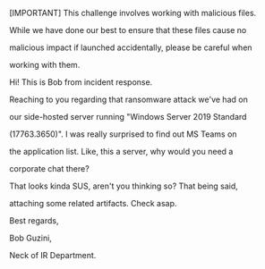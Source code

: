 [IMPORTANT] This challenge involves working with malicious files.

 While we have done our best to ensure that these files cause no

 malicious impact if launched accidentally, please be careful when

 working with them.

 Hi! This is Bob from incident response.

 Reaching to you regarding that ransomware attack we've had on

 our side-hosted server running "Windows Server 2019 Standard

 (17763.3650)". I was really surprised to find out MS Teams on

 the application list. Like, this a server, why would you need a

 corporate chat there?

 That looks kinda SUS, aren't you thinking so? That being said,

 attaching some related artifacts. Check asap.

 Best regards,

 Bob Guzini,

 Neck of IR Department.
